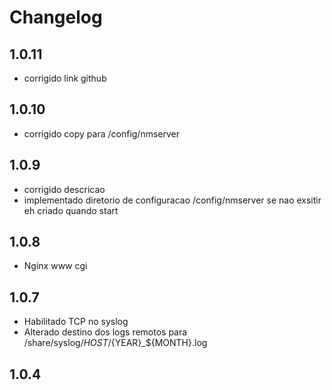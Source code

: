 # Changelog

## 1.0.11

- corrigido link github

## 1.0.10

- corrigido copy para /config/nmserver

## 1.0.9

- corrigido descricao
- implementado diretorio de configuracao /config/nmserver
  se nao exsitir eh criado quando start

## 1.0.8

- Nginx www cgi

## 1.0.7

- Habilitado TCP no syslog
- Alterado destino dos logs remotos para /share/syslog/${HOST}/${YEAR}_${MONTH}.log

## 1.0.4
